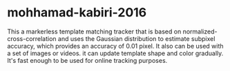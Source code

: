 # mohhamad-kabiri-2016
This a markerless template matching tracker that is based on normalized-cross-correlation and uses the 
Gaussian distribution to estimate subpixel accuracy, which provides an accuracy of 0.01 pixel.  It also
can be used with a set of images or videos. it can update template shape and color gradually. It's fast
enough to be used for online tracking purposes.
